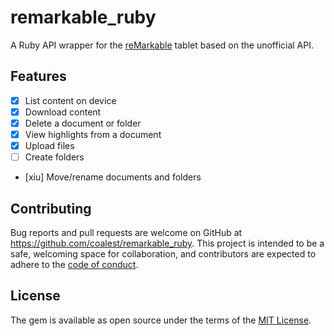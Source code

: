 # remarkable_ruby

A Ruby API wrapper for the [reMarkable](https://remarkable.com/) tablet based on the unofficial API.

## Features

- [x] List content on device
- [x] Download content
- [x] Delete a document or folder
- [x] View highlights from a document
- [x] Upload files
- [ ] Create folders
- [xiu] Move/rename documents and folders

## Contributing

Bug reports and pull requests are welcome on GitHub at https://github.com/coalest/remarkable_ruby. This project is intended to be a safe, welcoming space for collaboration, and contributors are expected to adhere to the [code of conduct](https://github.com/coalest/remarkable_ruby/blob/master/CODE_OF_CONDUCT.md).

## License

The gem is available as open source under the terms of the [MIT License](https://opensource.org/licenses/MIT).
